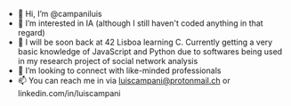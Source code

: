 - 👋 Hi, I’m @campaniluis
- 👀 I’m interested in IA (although I still haven't coded anything in that regard)
- 🌱 I will be soon back at 42 Lisboa learning C. Currently getting a very basic knowledge of JavaScript and Python due to softwares being used in my research project of social network analysis
- 💞️ I’m looking to connect with like-minded professionals
- 📫 You can reach me in via luiscampani@protonmail.ch or linkedin.com/in/luiscampani
